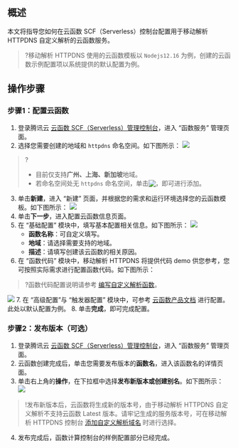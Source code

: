 ## 概述
本文将指导您如何在云函数 SCF（Serverless）控制台配置用于移动解析 HTTPDNS 自定义解析的云函数服务。
>?移动解析 HTTPDNS 使用的云函数模板以 `Nodejs12.16` 为例，创建的云函数示例配置项以系统提供的默认配置为例。
>

## 操作步骤
### 步骤1：配置云函数
1. 登录腾讯云 [云函数 SCF（Serverless）管理控制台](https://console.cloud.tencent.com/scf/list?rid=1&ns=httpdns)，进入 “函数服务” 管理页面。
2. 选择您需要创建的地域和 `httpdns` 命名空间。如下图所示：
![](https://qcloudimg.tencent-cloud.cn/raw/21f1e945695ea0a246ed9fc17152418d.png)
>?
>- 目前仅支持**广州、上海、新加坡**地域。
>- 若命名空间处无  `httpdns` 命名空间，单击<span ><img src="https://qcloudimg.tencent-cloud.cn/raw/f0daef1ea4ade20c9aaff60d23f94152.png" style="margin-bottom:-3px;"/></span>，即可进行添加。
>
3. 单击**新建**，进入 “新建” 页面，并根据您的需求和运行环境选择您的云函数模板。如下图所示：
![](https://qcloudimg.tencent-cloud.cn/raw/859a1c5fae5843344d17141b48293690.png)
4. 单击**下一步**，进入配置云函数信息页面。
5. 在 “基础配置” 模块中，填写基本配置相关信息。如下图所示：
![](https://qcloudimg.tencent-cloud.cn/raw/a111653aa6a8d1c178c2a25857c93d79.png)
   - **函数名称**：可自定义填写。
   - **地域**：请选择需要支持的地域。
   - **描述**：请填写创建该云函数的相关原因。
6. 在 “函数代码” 模块中，移动解析 HTTPDNS 将提供代码 demo 供您参考，您可按照实际需求进行配置函数代码。如下图所示：
>?函数代码配置说明请参考 [编写自定义解析函数](https://cloud.tencent.com/document/product/379/70145)。
>
![](https://qcloudimg.tencent-cloud.cn/raw/4cbee53270e4c0ab3766a82064de4705.png)
7. 在 “高级配置”与 “触发器配置” 模块中，可参考 [云函数产品文档](https://cloud.tencent.com/document/product/583) 进行配置。此处以默认配置为例。
8. 单击**完成**，即可完成配置。

### 步骤2：发布版本（可选）
1. 登录腾讯云 [云函数 SCF（Serverless）管理控制台](https://console.cloud.tencent.com/scf/list?rid=1&ns=httpdns)，进入 “函数服务” 管理页面。
2. 云函数创建完成后，单击您需要发布版本的**函数名**，进入该函数名的详情页面。
3. 单击右上角的**操作**，在下拉框中选择**发布新版本或创建别名**。如下图所示：
![](https://qcloudimg.tencent-cloud.cn/raw/7bcc72e2a6ed5d74901f2b871ceda00e.png)
>!发布新版本后，云函数将生成新的版本号，由于移动解析 HTTPDNS 自定义解析不支持云函数 Latest 版本。请牢记生成的服务版本号，可在移动解析 HTTPDNS 控制台 [添加自定义解析域名](https://cloud.tencent.com/document/product/379/68843) 时进行选择。
>
4. 发布完成后，函数计算控制台的样例配置部分已经完成。
